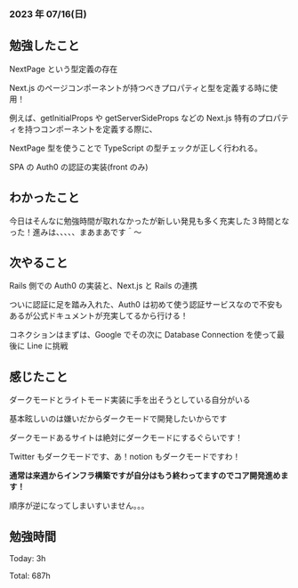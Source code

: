 ### 2023 年 07/16(日)

## 勉強したこと

NextPage という型定義の存在

Next.js のページコンポーネントが持つべきプロパティと型を定義する時に使用！

例えば、getInitialProps や getServerSideProps などの Next.js 特有のプロパティを持つコンポーネントを定義する際に、

NextPage 型を使うことで TypeScript の型チェックが正しく行われる。

SPA の Auth0 の認証の実装(front のみ)

## わかったこと

今日はそんなに勉強時間が取れなかったが新しい発見も多く充実した３時間となった！進みは、、、、、まあまあです＾〜

## 次やること

Rails 側での Auth0 の実装と、Next.js と Rails の連携

ついに認証に足を踏み入れた、Auth0 は初めて使う認証サービスなので不安もあるが公式ドキュメントが充実してるから行ける！

コネクションはまずは、Google でその次に Database Connection を使って最後に Line に挑戦

## 感じたこと

ダークモードとライトモード実装に手を出そうとしている自分がいる

基本眩しいのは嫌いだからダークモードで開発したいからです

ダークモードあるサイトは絶対にダークモードにするぐらいです！

Twitter もダークモードです、あ！notion もダークモードですわ！

**通常は来週からインフラ構築ですが自分はもう終わってますのでコア開発進めます！**

順序が逆になってしまいすいません。。。

## 勉強時間

Today: 3h

Total: 687h
